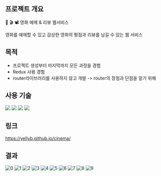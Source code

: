 ## 프로젝트 개요
:popcorn:
🎬
:film_projector:
영화 예매 & 리뷰 웹서비스<br/>

영화를 예매할 수 있고 감상한 영화의 평점과 리뷰를 남길 수 있는 웹 서비스


## 목적
- 프로젝트 생성부터 마지막까지 모든 과정을 경험
- Redux 사용 경험
- router라이브러리를 사용하지 않고 개발 -> router의 장점과 단점을 알기 위해

## 사용 기술

<div>
  <img src="https://img.shields.io/badge/TypeScript-3178C6?style=for-the-badge&logo-appveyor&logo=TypeScript&logoColor=white"/>
  <img src="https://img.shields.io/badge/React-61DAFB?style=for-the-badge&logo-appveyor&logo=React&logoColor=white"/>
  <img src="https://img.shields.io/badge/CSS3-1572B6?style=for-the-badge&logo-appveyor&logo=CSS3&logoColor=white"/>
  <img src="https://img.shields.io/badge/Redux-764ABC?style=for-the-badge&logo-appveyor&logo=Redux&logoColor=white"/>
</div>


## 링크
https://yellyb.github.io/cinema/

## 결과
![0](https://user-images.githubusercontent.com/50893303/149288762-079172e0-f059-41cc-a41c-a500ec8e32a5.png)
![1](https://user-images.githubusercontent.com/50893303/149288771-a0a00a08-7ae3-49cc-b810-e5b591e46dee.png)
![2](https://user-images.githubusercontent.com/50893303/149288772-d74ff2fa-23af-4da8-b542-7c311403e290.png)
![3](https://user-images.githubusercontent.com/50893303/149288775-c3f3aa2b-fb88-41e9-834b-a7e2a085d310.png)
![4](https://user-images.githubusercontent.com/50893303/149288776-e33f0494-cad8-4840-a390-70711422e8ba.png)
![5](https://user-images.githubusercontent.com/50893303/149288778-dd1d2232-2a66-43fe-8098-868bb1c1cb73.png)
![6](https://user-images.githubusercontent.com/50893303/149288781-78cbdc8f-d3e3-4c4c-b5e2-52677df7913b.png)
![7](https://user-images.githubusercontent.com/50893303/149288783-b0eb9d22-a085-42d9-843b-6164ce524f04.png)
![8](https://user-images.githubusercontent.com/50893303/149288785-771aeeb5-071e-459e-923f-b99a9c82b453.png)
![9](https://user-images.githubusercontent.com/50893303/149288769-b171034e-3a5b-4a87-82b5-28392adcd9ef.png)
